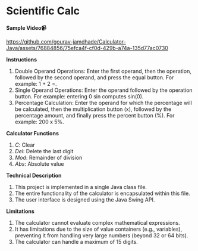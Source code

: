 # Scientific Calc


**Sample Video📹**

https://github.com/gourav-jamdhade/Calculator-Java/assets/76884856/75efca4f-cf0d-429b-a74a-135d77ac0730

**Instructions**
1. Double Operand Operations: Enter the first operand, then the operation, followed by the second operand, and press the equal button. For example: 1 + 2 =.
2. Single Operand Operations: Enter the operand followed by the operation button. For example: entering 0 sin computes sin(0).
3. Percentage Calculation: Enter the operand for which the percentage will be calculated, then the multiplication button (x), followed by the percentage amount, and finally press the percent button (%). For example: 200 x 5%.


**Calculator Functions**
1. _C_: Clear
2. _Del_: Delete the last digit
3. _Mod_: Remainder of division
4. _Abs_: Absolute value


**Technical Description**
1. This project is implemented in a single Java class file.
2. The entire functionality of the calculator is encapsulated within this file.
3. The user interface is designed using the Java Swing API.


**Limitations**
1. The calculator cannot evaluate complex mathematical expressions.
2. It has limitations due to the size of value containers (e.g., variables), preventing it from handling very large numbers (beyond 32 or 64 bits).
3. The calculator can handle a maximum of 15 digits.
